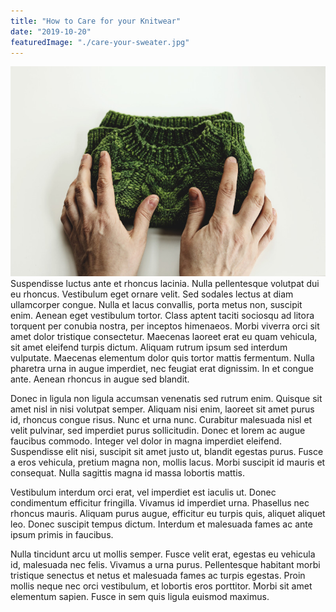 ```yaml
---
title: "How to Care for your Knitwear"
date: "2019-10-20"
featuredImage: "./care-your-sweater.jpg"
---
```


![How to Care for Your Sweater](care-your-sweater.jpg)
Suspendisse luctus ante et rhoncus lacinia. Nulla pellentesque volutpat dui eu rhoncus. Vestibulum eget ornare velit. Sed sodales lectus at diam ullamcorper congue. Nulla et lacus convallis, porta metus non, suscipit enim. Aenean eget vestibulum tortor. Class aptent taciti sociosqu ad litora torquent per conubia nostra, per inceptos himenaeos. Morbi viverra orci sit amet dolor tristique consectetur. Maecenas laoreet erat eu quam vehicula, sit amet eleifend turpis dictum. Aliquam rutrum ipsum sed interdum vulputate. Maecenas elementum dolor quis tortor mattis fermentum. Nulla pharetra urna in augue imperdiet, nec feugiat erat dignissim. In et congue ante. Aenean rhoncus in augue sed blandit.

Donec in ligula non ligula accumsan venenatis sed rutrum enim. Quisque sit amet nisl in nisi volutpat semper. Aliquam nisi enim, laoreet sit amet purus id, rhoncus congue risus. Nunc et urna nunc. Curabitur malesuada nisl et velit pulvinar, sed imperdiet purus sollicitudin. Donec et lorem ac augue faucibus commodo. Integer vel dolor in magna imperdiet eleifend. Suspendisse elit nisi, suscipit sit amet justo ut, blandit egestas purus. Fusce a eros vehicula, pretium magna non, mollis lacus. Morbi suscipit id mauris et consequat. Nulla sagittis magna id massa lobortis mattis.

Vestibulum interdum orci erat, vel imperdiet est iaculis ut. Donec condimentum efficitur fringilla. Vivamus id imperdiet urna. Phasellus nec rhoncus mauris. Aliquam purus augue, efficitur eu turpis quis, aliquet aliquet leo. Donec suscipit tempus dictum. Interdum et malesuada fames ac ante ipsum primis in faucibus.

Nulla tincidunt arcu ut mollis semper. Fusce velit erat, egestas eu vehicula id, malesuada nec felis. Vivamus a urna purus. Pellentesque habitant morbi tristique senectus et netus et malesuada fames ac turpis egestas. Proin mollis neque nec orci vestibulum, et lobortis eros porttitor. Morbi sit amet elementum sapien. Fusce in sem quis ligula euismod maximus.
